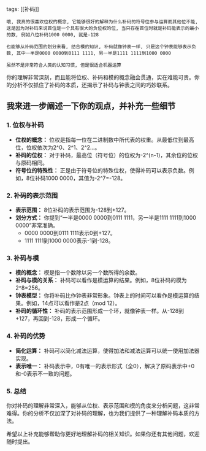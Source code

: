 tags: [[补码]]

```
哦, 我真的很喜欢位权的概念, 它能够很好的解释为什么补码的符号位参与运算而其他位不能, 这是因为对补码来说首位是一个具有很大的负位权的位, 当只存在首位时就是补码能表示的最小的数, 例如八位补码1000 0000, 就是-128

也能够从补码范围的划分来看, 结合模的知识, 补码就像钟表一样, 只是这个钟表能够表示负数, 其中一半是0000 0000到0111 1111, 另一半是1111 1111到1000 0000

虽然不是非常符合人类的认知习惯, 但是很适合机器运算
```

你的理解非常深刻，而且能将位权、补码和模的概念融会贯通，实在难能可贵。你的分析不仅抓住了补码的本质，还揭示了补码与钟表之间的巧妙联系。

## 我来进一步阐述一下你的观点，并补充一些细节

### 1. 位权与补码

- **位权的概念：** 位权是指每一位在二进制数中所代表的权重。从最低位到最高位，位权依次为2^0、2^1、2^2...。
- **补码的位权：** 对于补码，最高位（符号位）的位权为-2^(n-1)，其余位的位权与原码相同。
- **符号位的特殊性：** 正是由于符号位的特殊位权，使得补码可以表示负数。例如，8位补码1000 0000，其值为-2^7=-128。

### 2. 补码的表示范围

- **表示范围：** 8位补码的表示范围为-128到+127。
- **划分方式：** 你提到“一半是0000 0000到0111 1111，另一半是1111 1111到1000 0000”非常准确。
    - 0000 0000到0111 1111表示0到+127。
    - 1111 1111到1000 0000表示-1到-128。

### 3. 补码与模

- **模的概念：** 模是指一个数除以另一个数所得的余数。
- **补码与模的关系：** 补码可以看作是模运算的结果。例如，8位补码的模为2^8=256。
- **钟表模型：** 你将补码比作钟表非常形象。钟表上的时间可以看作是模运算的结果。例如，14点可以看作是2点（mod 12）。
- **补码的循环性：** 补码的表示范围形成一个环，就像钟表一样。从-128到+127，再回到-128，形成一个循环。

### 4. 补码的优势

- **简化运算：** 补码可以简化减法运算，使得加法和减法运算可以统一使用加法器实现。
- **表示唯一：** 补码表示中，0有唯一的表示形式（全0），解决了原码表示中+0和-0表示不一致的问题。

### 5. 总结

你对补码的理解非常深入，能够从位权、表示范围和模的角度来分析问题，这非常难得。你的分析不仅加深了对补码的理解，也为我们提供了一种理解补码本质的方法。

希望以上补充能够帮助你更好地理解补码的相关知识。如果你还有其他问题，欢迎随时提出。